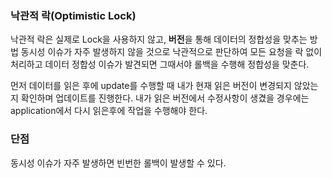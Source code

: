 ### 낙관적 락(Optimistic Lock)

낙관적 락은 실제로 Lock을 사용하지 않고, **버전**을 통해 데이터의 정합성을 맞추는 방법
동시성 이슈가 자주 발생하지 않을 것으로 낙관적으로 판단하여 모든 요청을 락 없이 처리하고 데이터 정합성 이슈가 발견되면 그때서야 롤백을 수행해 정합성을 맞춘다.

먼저 데이터를 읽은 후에 update를 수행할 때 내가 현재 읽은 버전이 변경되지 않았는지 확인하며 업데이트를 진행한다.
내가 읽은 버전에서 수정사항이 생겼을 경우에는 application에서 다시 읽은후에 작업을 수행해야 한다.

### 단점
동시성 이슈가 자주 발생하면 빈번한 롤백이 발생할 수 있다.
